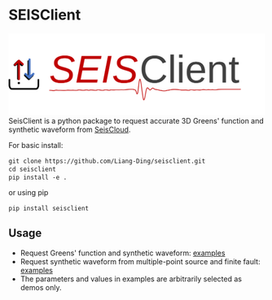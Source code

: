 # SEISClient

![SeisClient Logo](doc/images/seisclient_logo.svg)
SeisClient is a python package to request accurate 3D Greens' function and synthetic waveform from [SeisCloud](https://seis.cloud). 

For basic install:
```shell
git clone https://github.com/Liang-Ding/seisclient.git
cd seisclient
pip install -e .
```
or using pip 
```shell
pip install seisclient
```

## Usage
* Request Greens' function and synthetic waveform: [examples](./examples/request_Greens-function_synthetic-waveform.ipynb)
* Request synthetic waveform from multiple-point source and finite fault: [examples](./examples/request_syn_finite_fault.py)
* The parameters and values in examples are arbitrarily selected as demos only.  
